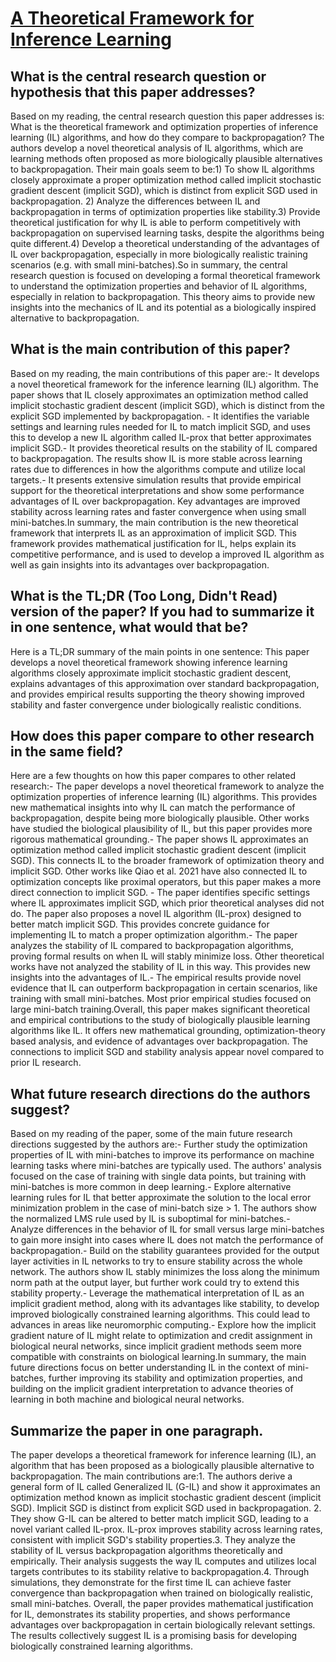 # [A Theoretical Framework for Inference Learning](https://arxiv.org/abs/2206.0164)

## What is the central research question or hypothesis that this paper addresses?

Based on my reading, the central research question this paper addresses is: What is the theoretical framework and optimization properties of inference learning (IL) algorithms, and how do they compare to backpropagation? The authors develop a novel theoretical analysis of IL algorithms, which are learning methods often proposed as more biologically plausible alternatives to backpropagation. Their main goals seem to be:1) To show IL algorithms closely approximate a proper optimization method called implicit stochastic gradient descent (implicit SGD), which is distinct from explicit SGD used in backpropagation. 2) Analyze the differences between IL and backpropagation in terms of optimization properties like stability.3) Provide theoretical justification for why IL is able to perform competitively with backpropagation on supervised learning tasks, despite the algorithms being quite different.4) Develop a theoretical understanding of the advantages of IL over backpropagation, especially in more biologically realistic training scenarios (e.g. with small mini-batches).So in summary, the central research question is focused on developing a formal theoretical framework to understand the optimization properties and behavior of IL algorithms, especially in relation to backpropagation. This theory aims to provide new insights into the mechanics of IL and its potential as a biologically inspired alternative to backpropagation.


## What is the main contribution of this paper?

Based on my reading, the main contributions of this paper are:- It develops a novel theoretical framework for the inference learning (IL) algorithm. The paper shows that IL closely approximates an optimization method called implicit stochastic gradient descent (implicit SGD), which is distinct from the explicit SGD implemented by backpropagation. - It identifies the variable settings and learning rules needed for IL to match implicit SGD, and uses this to develop a new IL algorithm called IL-prox that better approximates implicit SGD.- It provides theoretical results on the stability of IL compared to backpropagation. The results show IL is more stable across learning rates due to differences in how the algorithms compute and utilize local targets.- It presents extensive simulation results that provide empirical support for the theoretical interpretations and show some performance advantages of IL over backpropagation. Key advantages are improved stability across learning rates and faster convergence when using small mini-batches.In summary, the main contribution is the new theoretical framework that interprets IL as an approximation of implicit SGD. This framework provides mathematical justification for IL, helps explain its competitive performance, and is used to develop a improved IL algorithm as well as gain insights into its advantages over backpropagation.


## What is the TL;DR (Too Long, Didn't Read) version of the paper? If you had to summarize it in one sentence, what would that be?

Here is a TL;DR summary of the main points in one sentence: This paper develops a novel theoretical framework showing inference learning algorithms closely approximate implicit stochastic gradient descent, explains advantages of this approximation over standard backpropagation, and provides empirical results supporting the theory showing improved stability and faster convergence under biologically realistic conditions.


## How does this paper compare to other research in the same field?

Here are a few thoughts on how this paper compares to other related research:- The paper develops a novel theoretical framework to analyze the optimization properties of inference learning (IL) algorithms. This provides new mathematical insights into why IL can match the performance of backpropagation, despite being more biologically plausible. Other works have studied the biological plausibility of IL, but this paper provides more rigorous mathematical grounding.- The paper shows IL approximates an optimization method called implicit stochastic gradient descent (implicit SGD). This connects IL to the broader framework of optimization theory and implicit SGD. Other works like Qiao et al. 2021 have also connected IL to optimization concepts like proximal operators, but this paper makes a more direct connection to implicit SGD. - The paper identifies specific settings where IL approximates implicit SGD, which prior theoretical analyses did not do. The paper also proposes a novel IL algorithm (IL-prox) designed to better match implicit SGD. This provides concrete guidance for implementing IL to match a proper optimization algorithm.- The paper analyzes the stability of IL compared to backpropagation algorithms, proving formal results on when IL will stably minimize loss. Other theoretical works have not analyzed the stability of IL in this way. This provides new insights into the advantages of IL.- The empirical results provide novel evidence that IL can outperform backpropagation in certain scenarios, like training with small mini-batches. Most prior empirical studies focused on large mini-batch training.Overall, this paper makes significant theoretical and empirical contributions to the study of biologically plausible learning algorithms like IL. It offers new mathematical grounding, optimization-theory based analysis, and evidence of advantages over backpropagation. The connections to implicit SGD and stability analysis appear novel compared to prior IL research.


## What future research directions do the authors suggest?

Based on my reading of the paper, some of the main future research directions suggested by the authors are:- Further study the optimization properties of IL with mini-batches to improve its performance on machine learning tasks where mini-batches are typically used. The authors' analysis focused on the case of training with single data points, but training with mini-batches is more common in deep learning.- Explore alternative learning rules for IL that better approximate the solution to the local error minimization problem in the case of mini-batch size > 1. The authors show the normalized LMS rule used by IL is suboptimal for mini-batches.- Analyze differences in the behavior of IL for small versus large mini-batches to gain more insight into cases where IL does not match the performance of backpropagation.- Build on the stability guarantees provided for the output layer activities in IL networks to try to ensure stability across the whole network. The authors show IL stably minimizes the loss along the minimum norm path at the output layer, but further work could try to extend this stability property.- Leverage the mathematical interpretation of IL as an implicit gradient method, along with its advantages like stability, to develop improved biologically constrained learning algorithms. This could lead to advances in areas like neuromorphic computing.- Explore how the implicit gradient nature of IL might relate to optimization and credit assignment in biological neural networks, since implicit gradient methods seem more compatible with constraints on biological learning.In summary, the main future directions focus on better understanding IL in the context of mini-batches, further improving its stability and optimization properties, and building on the implicit gradient interpretation to advance theories of learning in both machine and biological neural networks.


## Summarize the paper in one paragraph.

The paper develops a theoretical framework for inference learning (IL), an algorithm that has been proposed as a biologically plausible alternative to backpropagation. The main contributions are:1. The authors derive a general form of IL called Generalized IL (G-IL) and show it approximates an optimization method known as implicit stochastic gradient descent (implicit SGD). Implicit SGD is distinct from explicit SGD used in backpropagation. 2. They show G-IL can be altered to better match implicit SGD, leading to a novel variant called IL-prox. IL-prox improves stability across learning rates, consistent with implicit SGD's stability properties.3. They analyze the stability of IL versus backpropagation algorithms theoretically and empirically. Their analysis suggests the way IL computes and utilizes local targets contributes to its stability relative to backpropagation.4. Through simulations, they demonstrate for the first time IL can achieve faster convergence than backpropagation when trained on biologically realistic, small mini-batches. Overall, the paper provides mathematical justification for IL, demonstrates its stability properties, and shows performance advantages over backpropagation in certain biologically relevant settings. The results collectively suggest IL is a promising basis for developing biologically constrained learning algorithms.
